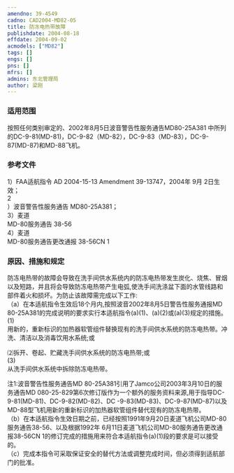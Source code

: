 ```yaml
---
amendno: 39-4549  
cadno: CAD2004-MD82-05  
title: 防冻电热带故障  
publishdate: 2004-08-18  
effdate: 2004-09-02  
acmodels: ["MD82"]  
tags: []  
engs: []  
pns: []  
mfrs: []  
admins: 东北管理局  
author: 梁刚  
---
```

  
### 适用范围  
按照任何类别审定的、2002年8月5日波音警告性服务通告MD80-25A381 中所列的DC-9-81(MD-81)，DC-9-82（MD-82），DC-9-83（MD-83），DC-9-87(MD-87)和MD-88飞机。  
  
<!--more-->  
### 参考文件  
  1）FAA适航指令 AD 2004-15-13 Amendment 39-13747，2004年 9月 2日生效；  
2  
）波音警告性服务通告 MD80-25A381；  
3）麦道  
MD-80服务通告 38-56  
4）麦道  
MD-80服务通告更改通报 38-56CN 1  
  
### 原因、措施和规定  

  防冻电热带的故障会导致在洗手间供水系统内的防冻电热带发生炭化、烧焦、冒烟以及短路，并且将会导致防冻电热带产生电弧,使洗手间洗涤盆下面的水管线路和部件着火和损坏。为防止该故障需完成以下工作:  
（a）在本适航指令生效后18个月内,按照波音2002年8月5日警告性服务通报MD 80-25A381的完成说明的要求实行本适航指令(a)(1)、(a)(2)或(a)(3)规定的措施。  
(1)  
用新的，重新标识的加热器软管组件替换现有的洗手间供水系统的防冻电热带。冲洗、清洁以及消毒饮用水系统;或  
  
⑵拆开、卷起、贮藏洗手间供水系统的防冻电热带;或  
(3)  
从洗手间供水系统中拆除防冻电热带。  
  
注1:波音警告性服务通告MD 80-25A381引用了Jamco公司2003年3月10日的服务通告MD 080-25-829第6次修订版作为一个额外的服务资料来源,用于指导DC-9-81(MD-81)、DC-9-82(MD-82)、DC -9-83(MD-83)、DC-9-87(MD-87)以及MD-88型飞机用新的重新标识的加热器软管组件替代现有的防冻电热带。  
（b）在本适航指令生效日期之前，已经按照1991年9月20日麦道飞机公司MD-80服务通告38-56、以及根据1992年 6月11日麦道飞机公司MD-80服务通告更改通报38-56CN 1的修订完成的措施用来符合本适航指令(a)(1)段的要求是可以接受的。  
（c）完成本指令可采取保证安全的替代方法或调整完成时间，但必须得到适航部门的批准。  
  
